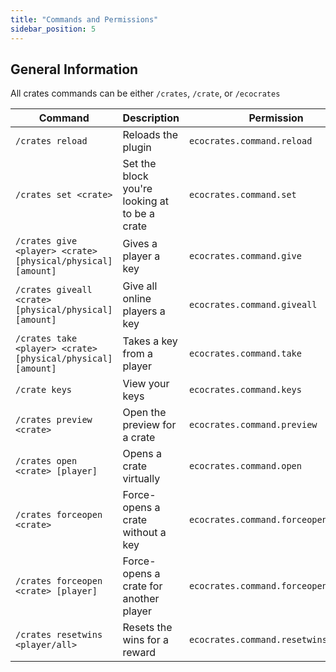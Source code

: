 ```yaml
---
title: "Commands and Permissions"
sidebar_position: 5
---
```


## General Information
All crates commands can be either `/crates`, `/crate`, or `/ecocrates`

| Command                                                      | Description                                   | Permission                           |
|--------------------------------------------------------------|-----------------------------------------------|--------------------------------------|
| `/crates reload`                                             | Reloads the plugin                            | `ecocrates.command.reload`           |
| `/crates set <crate>`                                        | Set the block you're looking at to be a crate | `ecocrates.command.set`              |
| `/crates give <player> <crate> [physical/physical] [amount]` | Gives a player a key                          | `ecocrates.command.give`             |
| `/crates giveall <crate> [physical/physical] [amount]`       | Give all online players a key                 | `ecocrates.command.giveall`          |
| `/crates take <player> <crate> [physical/physical] [amount]` | Takes a key from a player                     | `ecocrates.command.take`             |
| `/crate keys`                                                | View your keys                                | `ecocrates.command.keys`             |
| `/crates preview <crate>`                                    | Open the preview for a crate                  | `ecocrates.command.preview`          |
| `/crates open <crate> [player]`                              | Opens a crate virtually                       | `ecocrates.command.open`             |
| `/crates forceopen <crate>`                                  | Force-opens a crate without a key             | `ecocrates.command.forceopen`        |
| `/crates forceopen <crate> [player]`                         | Force-opens a crate for another player        | `ecocrates.command.forceopen.others` |
| `/crates resetwins <player/all>`                             | Resets the wins for a reward                  | `ecocrates.command.resetwins`        |